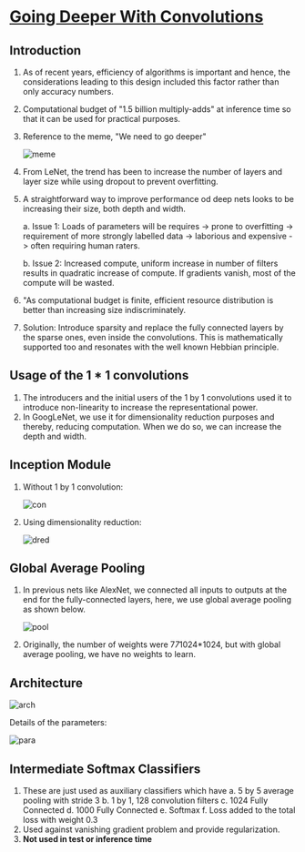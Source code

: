 # [Going Deeper With Convolutions](https://arxiv.org/abs/1409.4842)

## Introduction

1. As of recent years, efficiency of algorithms is important and hence, the considerations leading to this design included this factor rather than only accuracy
   numbers.
2. Computational budget of "1.5 billion multiply-adds" at inference time so that it can be used for practical purposes.
3. Reference to the meme, "We need to go deeper"

   ![meme](https://cdn-images-1.medium.com/max/1600/0*9oltTOaaHAbeLzeh.jpg)

4. From LeNet, the trend has been to increase the number of layers and layer size while using dropout to prevent overfitting.
5. A straightforward way to improve performance od deep nets looks to be increasing their size, both depth and width.

   a. Issue 1: Loads of parameters will be requires -> prone to overfitting -> requirement of more strongly labelled data -> laborious and expensive ->
   often requiring human raters.

   b. Issue 2: Increased compute, uniform increase in number of filters results in quadratic increase of compute. If gradients vanish, most of the compute
   will be wasted.

6. "As computational budget is finite, efficient resource distribution is better than increasing size indiscriminately.
7. Solution: Introduce sparsity and replace the fully connected layers by the sparse ones, even inside the convolutions. This is mathematically supported too and
   resonates with the well known Hebbian principle.

## Usage of the 1 \* 1 convolutions

1. The introducers and the initial users of the 1 by 1 convolutions used it to introduce non-linearity to increase the representational power.
2. In GoogLeNet, we use it for dimensionality reduction purposes and thereby, reducing computation. When we do so, we can increase the depth and width.

## Inception Module

1. Without 1 by 1 convolution:

   ![con](https://cdn-images-1.medium.com/max/1600/1*m1wn5P5BFZydFgVd3RiZNw.png)

2. Using dimensionality reduction:

   ![dred](https://cdn-images-1.medium.com/max/1600/1*sezFsYW1MyM9YOMa1q909A.png)

## Global Average Pooling

1. In previous nets like AlexNet, we connected all inputs to outputs at the end for the fully-connected layers, here, we use global average pooling as shown below.

   ![pool](https://cdn-images-1.medium.com/max/1600/1*0-wMHcASLDFzx9YBRCZXHg.png)

2. Originally, the number of weights were 7*7*1024\*1024, but with global average pooling, we have no weights to learn.

## Architecture

![arch](https://cdn-images-1.medium.com/max/2600/1*ZFPOSAted10TPd3hBQU8iQ.png)

Details of the parameters:

![para](https://cdn-images-1.medium.com/max/1600/1*lRN3h9a_qJdT6NIy0VOu3Q.png)

## Intermediate Softmax Classifiers

1. These are just used as auxiliary classifiers which have
   a. 5 by 5 average pooling with stride 3
   b. 1 by 1, 128 convolution filters
   c. 1024 Fully Connected
   d. 1000 Fully Connected
   e. Softmax
   f. Loss added to the total loss with weight 0.3
2. Used against vanishing gradient problem and provide regularization.
3. **Not used in test or inference time**
